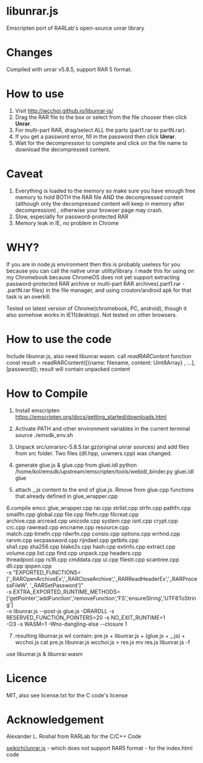 libunrar.js
===========

Emscripten port of RARLab's open-source unrar library

# Changes
Compiled with unrar v5.8.5, support RAR 5 format.

# How to use
1. Visit http://wcchoi.github.io/libunrar-js/
2. Drag the RAR file to the box or select from the file chooser then click **Unrar**. 
3. For multi-part RAR, drag/select ALL the parts (part1.rar to partN.rar). 
4. If you get a password error, fill in the password then click **Unrar**. 
5. Wait for the decompression to complete and click on the file name to download the decompressed content.

# Caveat
1. Everything is loaded to the memory so make sure you have enough free memory to hold BOTH the RAR file AND the decompressed content (although only the decompressed content will keep in memory after decompression) , otherwise your browser page may crash.
2. Slow, especially for password-protected RAR
3. Memory leak in IE, no problem in Chrome

# WHY?
If you are in node.js environment then this is probably useless for you because you can call the native unrar utility/library. I made this for using on my Chromebook because ChromeOS does not yet support extracting password-protected RAR archive or multi-part RAR archives(.part1.rar - .partN.rar files) in the file manager, and using crouton/android apk for that task is an overkill.

Tested on latest version of Chrome(chromebook, PC, android), though it also somehow works in IE11(desktop). Not tested on other browsers.

# How to use the code
Include libunrar.js, also need libunrar.wasm.
call *readRARContent* function
const result = readRARContent([{name: filename, content: Uint8Array} , ...], [password]);
result will contain unpacked content

# How to Compile
1. Install emscripten   https://emscripten.org/docs/getting_started/downloads.html

2. Activate PATH and other environment variables in the current terminal
source ./emsdk_env.sh

3. Unpack src/unrarsrc-5.8.5.tar.gz(original unrar sources) and add files from src folder. Two files (dll.hpp, uowners.cpp) was changed.

4. generate glue.js & glue.cpp from gluei.idl
python /home/kol/emsdk/upstream/emscripten/tools/webidl_binder.py gluei.idl glue
5. attach _.js content to the end of glue.js. Rmove from glue.cpp functions that already defined in glue_wrapper.cpp

6.compile
emcc glue_wrapper.cpp rar.cpp strlist.cpp strfn.cpp pathfn.cpp smallfn.cpp global.cpp file.cpp filefn.cpp filcreat.cpp \
archive.cpp arcread.cpp unicode.cpp system.cpp isnt.cpp crypt.cpp crc.cpp rawread.cpp encname.cpp resource.cpp \
match.cpp timefn.cpp rdwrfn.cpp consio.cpp options.cpp errhnd.cpp rarvm.cpp secpassword.cpp rijndael.cpp getbits.cpp \
sha1.cpp sha256.cpp blake2s.cpp hash.cpp extinfo.cpp extract.cpp volume.cpp list.cpp find.cpp unpack.cpp headers.cpp \
threadpool.cpp rs16.cpp cmddata.cpp ui.cpp filestr.cpp scantree.cpp dll.cpp qopen.cpp \
-s "EXPORTED_FUNCTIONS=['_RAROpenArchiveEx','_RARCloseArchive','_RARReadHeaderEx','_RARProcessFileW', '_RARSetPassword']" \
-s EXTRA_EXPORTED_RUNTIME_METHODS=['getPointer','addFunction','removeFunction','FS','ensureString','UTF8ToString'] \
-o libunrar.js  --post-js glue.js -DRARDLL -s RESERVED_FUNCTION_POINTERS=20 -s NO_EXIT_RUNTIME=1  \
-O3 -s WASM=1 -Wno-dangling-else --closure 1

7. resulting libunrar.js wil contain:  pre.js + libunrar.js + (glue.js + _.js) + wcchoi.js
cat pre.js libunrar.js wcchoi.js > res.js
mv res.js libunrar.js -f

use  libunrar.js & libunrar.wasm


# Licence
MIT, also see license.txt for the C code's license

# Acknowledgement
Alexander L. Roshal from RARLab for the C/C++ Code

[seikichi/unrar.js](https://github.com/seikichi/unrar.js) - which does not support RAR5 format - for the index.html code

